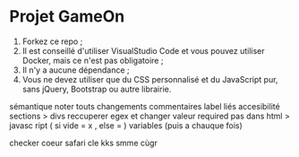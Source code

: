 # Projet GameOn
1. Forkez ce repo ;
2. Il est conseillé d'utiliser VisualStudio Code et vous pouvez utiliser Docker, mais ce n'est pas obligatoire ;
3. Il n'y a aucune dépendance ;
4. Vous ne devez utiliser que du CSS personnalisé et du JavaScript pur, sans jQuery, Bootstrap ou autre librairie.


sémantique 
noter touts changements
commentaires 
label liés
accesibilité
sections > divs 
reccuperer egex et changer valeur 
required pas dans html > javasc ript ( si vide = x , else = )
variables (puis a chauque fois)

checker coeur safari 
cle kks smme cùgr
